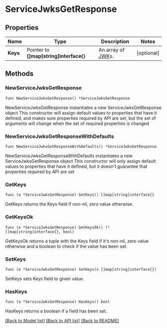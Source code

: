 # ServiceJwksGetResponse

## Properties

Name | Type | Description | Notes
------------ | ------------- | ------------- | -------------
**Keys** | Pointer to **[]map[string]interface{}** | An array of [JWK](https://datatracker.ietf.org/doc/html/rfc7517)s. | [optional] 

## Methods

### NewServiceJwksGetResponse

`func NewServiceJwksGetResponse() *ServiceJwksGetResponse`

NewServiceJwksGetResponse instantiates a new ServiceJwksGetResponse object
This constructor will assign default values to properties that have it defined,
and makes sure properties required by API are set, but the set of arguments
will change when the set of required properties is changed

### NewServiceJwksGetResponseWithDefaults

`func NewServiceJwksGetResponseWithDefaults() *ServiceJwksGetResponse`

NewServiceJwksGetResponseWithDefaults instantiates a new ServiceJwksGetResponse object
This constructor will only assign default values to properties that have it defined,
but it doesn't guarantee that properties required by API are set

### GetKeys

`func (o *ServiceJwksGetResponse) GetKeys() []map[string]interface{}`

GetKeys returns the Keys field if non-nil, zero value otherwise.

### GetKeysOk

`func (o *ServiceJwksGetResponse) GetKeysOk() (*[]map[string]interface{}, bool)`

GetKeysOk returns a tuple with the Keys field if it's non-nil, zero value otherwise
and a boolean to check if the value has been set.

### SetKeys

`func (o *ServiceJwksGetResponse) SetKeys(v []map[string]interface{})`

SetKeys sets Keys field to given value.

### HasKeys

`func (o *ServiceJwksGetResponse) HasKeys() bool`

HasKeys returns a boolean if a field has been set.


[[Back to Model list]](../README.md#documentation-for-models) [[Back to API list]](../README.md#documentation-for-api-endpoints) [[Back to README]](../README.md)


